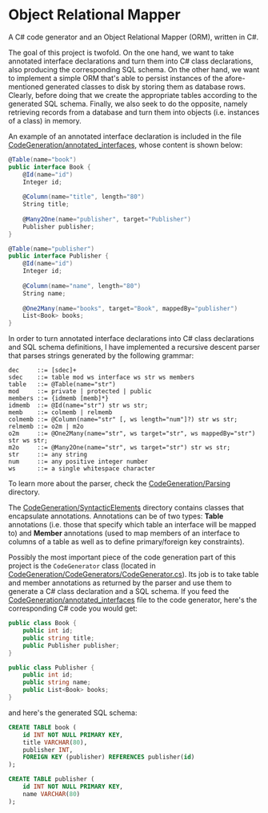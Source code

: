 # Object Relational Mapper
A C# code generator and an Object Relational Mapper (ORM), written in C#.

The goal of this project is twofold. On the one hand, we want to take annotated interface declarations and turn them into C# class declarations, also producing the corresponding SQL schema. On the other hand, we want to implement a simple ORM that's able to persist instances of the afore-mentioned generated classes to disk by storing them as database rows. Clearly, before doing that we create the appropriate tables according to the generated SQL schema. 
Finally, we also seek to do the opposite, namely retrieving records from a database and turn them into objects (i.e. instances of a class) in memory.

An example of an annotated interface declaration is included in the file [CodeGeneration/annotated_interfaces](CodeGeneration/annotated_interfaces), whose content is shown below:
```C#
@Table(name="book")
public interface Book {
    @Id(name="id")
    Integer id;
    
    @Column(name="title", length="80")
    String title;
    
    @Many2One(name="publisher", target="Publisher")
    Publisher publisher;
}

@Table(name="publisher")
public interface Publisher {
    @Id(name="id")
    Integer id;
    
    @Column(name="name", length="80")
    String name;
    
    @One2Many(name="books", target="Book", mappedBy="publisher")
    List<Book> books;
}
```

In order to turn annotated interface declarations into C# class declarations and SQL schema definitions, I have implemented a recursive descent parser that parses strings generated by the following grammar:
```
dec     ::= [sdec]+
sdec    ::= table mod ws interface ws str ws members
table   ::= @Table(name="str")
mod     ::= private | protected | public
members ::= {idmemb [memb]*}
idmemb  ::= @Id(name="str") str ws str;
memb    ::= colmemb | relmemb
colmemb ::= @Column(name="str" [, ws length="num"]?) str ws str;
relmemb ::= o2m | m2o
o2m     ::= @One2Many(name="str", ws target="str", ws mappedBy="str") str ws str;
m2o     ::= @Many2One(name="str", ws target="str") str ws str;
str     ::= any string
num     ::= any positive integer number
ws      ::= a single whitespace character
```
To learn more about the parser, check the [CodeGeneration/Parsing](CodeGeneration/Parsing) directory.

The [CodeGeneration/SyntacticElements](CodeGeneration/SyntacticElements) directory contains classes that encapsulate annotations. Annotations can be of two types: **Table** annotations (i.e. those that specify which table an interface will be mapped to) and **Member** annotations (used to map members of an interface to columns of a table as well as to define primary/foreign key constraints).

Possibly the most important piece of the code generation part of this project is the `CodeGenerator` class (located in [CodeGeneration/CodeGenerators/CodeGenerator.cs](CodeGeneration/CodeGenerators/CodeGenerator.cs)). Its job is to take table and member annotations as returned by the parser and use them to generate a C# class declaration and a SQL schema. If you feed the [CodeGeneration/annotated_interfaces](CodeGeneration/annotated_interfaces) file to the code generator, here's the corresponding C# code you would get:
```C#
public class Book {
    public int id;
    public string title;
    public Publisher publisher;
}

public class Publisher {
    public int id;
    public string name;
    public List<Book> books;
}
```
and here's the generated SQL schema:
```SQL
CREATE TABLE book (
    id INT NOT NULL PRIMARY KEY,
    title VARCHAR(80),
    publisher INT,
    FOREIGN KEY (publisher) REFERENCES publisher(id)
);

CREATE TABLE publisher (
    id INT NOT NULL PRIMARY KEY,
    name VARCHAR(80)
);
```
